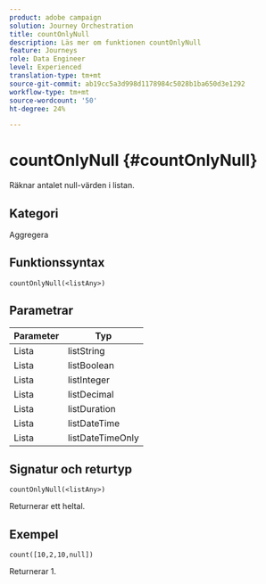```yaml
---
product: adobe campaign
solution: Journey Orchestration
title: countOnlyNull
description: Läs mer om funktionen countOnlyNull
feature: Journeys
role: Data Engineer
level: Experienced
translation-type: tm+mt
source-git-commit: ab19cc5a3d998d1178984c5028b1ba650d3e1292
workflow-type: tm+mt
source-wordcount: '50'
ht-degree: 24%

---
```



# countOnlyNull {#countOnlyNull}

Räknar antalet null-värden i listan.

## Kategori

Aggregera

## Funktionssyntax

`countOnlyNull(<listAny>)`

## Parametrar

| Parameter | Typ |
|-----------|------------------|
| Lista | listString |
| Lista | listBoolean |
| Lista | listInteger |
| Lista | listDecimal |
| Lista | listDuration |
| Lista | listDateTime |
| Lista | listDateTimeOnly |

## Signatur och returtyp

`countOnlyNull(<listAny>)`

Returnerar ett heltal.

## Exempel

`count([10,2,10,null])`

Returnerar 1.
